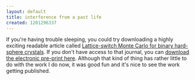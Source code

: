 ```yaml
---
layout: default
title: interference from a past life
created: 1201296337
---
```

If you're having trouble sleeping, you could try downloading a highly exciting readable article called <a href="http://link.aps.org/abstract/PRE/v76/e066703">Lattice-switch Monte Carlo for binary hard-sphere crystals</a>.  If you don't have access to that journal, you can <a href="http://arxiv.org/abs/0708.0497">download the electronic pre-print here</a>. Although that kind of thing has rather little to do with the work I do now, it was good fun and it's nice to see the work getting published.
<!-- break -->
